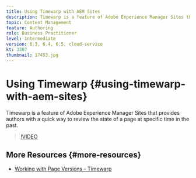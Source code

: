 ```yaml
---
title: Using Timewarp with AEM Sites
description: Timewarp is a feature of Adobe Experience Manager Sites that provides authors with a quick way to review the state of a page at specific time in the past.
topic: Content Management
feature: Authoring
role: Business Practitioner
level: Intermediate
version: 6.3, 6.4, 6.5, cloud-service
kt: 3307
thumbnail: 17453.jpg
---
```


# Using Timewarp {#using-timewarp-with-aem-sites}

Timewarp is a feature of Adobe Experience Manager Sites that provides authors with a quick way to review the state of a page at specific time in the past.

>[!VIDEO](https://video.tv.adobe.com/v/17453/?quality=12&learn=on)

## More Resources {#more-resources}

* [Working with Page Versions - Timewarp](https://experienceleague.adobe.com/docs/experience-manager-cloud-service/sites/authoring/features/page-versions.html)

